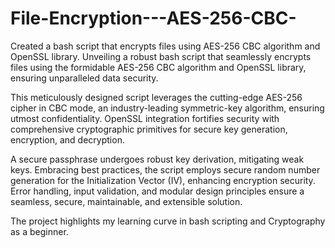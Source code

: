 # File-Encryption---AES-256-CBC-
Created a bash script that encrypts files using AES-256 CBC algorithm and OpenSSL library.
Unveiling a robust bash script that seamlessly encrypts files using the 
formidable AES-256 CBC algorithm and OpenSSL library, ensuring 
unparalleled data security.

This meticulously designed script leverages the cutting-edge AES-256 
cipher in CBC mode, an industry-leading symmetric-key algorithm, 
ensuring utmost confidentiality. OpenSSL integration fortifies security 
with comprehensive cryptographic primitives for secure key generation, 
encryption, and decryption.

A secure passphrase undergoes robust key derivation, mitigating weak 
keys. Embracing best practices, the script employs secure random number 
generation for the Initialization Vector (IV), enhancing encryption 
security. Error handling, input validation, and modular design 
principles ensure a seamless, secure, maintainable, and extensible 
solution.

The project highlights my learning curve in bash scripting and 
Cryptography as a beginner. 

